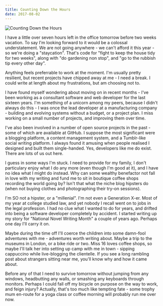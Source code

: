 ```yaml
---
title: Counting Down the Hours
date: 2017-08-02
---
```


![Counting Down the Hours](https://source.unsplash.com/hopX_jpVtRM/1600x900)

I have a little over seven hours left in the office tomorrow before two weeks vacation. To say I'm looking forward to it would be a colossal understatement. We are not going anywhere - we can't afford it this year - so we're doing a "staycation". That's code for "fight to keep the house tidy for two weeks", along with "do gardening non stop", and "go to the rubbish tip every other day".

Anything feels preferrable to work at the moment. I'm usually pretty resilient, but recent projects have chipped away at me - I need a break. I could write at length about my frustrations, but am choosing not to.

I have found myself wondering about moving on in recent months - I've been working as a consultant software and web developer for the last sixteen years. I'm something of a unicorn among my peers, because I didn't always do this - I was once the lead developer at a manufacturing company - building and evolving systems without a budget, or a project plan. I miss working on a small number of projects, and improving them over time.

I've also been involved in a number of open source projects in the past - some of which are available at GitHub. I suppose the most significant were a blogging platform, a content management system, and a Tumblr-like social writing platform. I always found it amusing when people realised I designed and built them single-handed. Yes, developers like me do exist. There are lots of us out here.

I guess in some ways I'm stuck. I need to provide for my family, I don't particulary enjoy what I do any more (even though I'm good at it), and I have no idea what I might do instead. Why can some wealthy benefactor not fall in love with my writing and fund me to sit in boutique coffee shops recording the world going by? Isn't that what the niche blog hipsters do (when not buying clothes and photographing their try-on sessions).

I'm SO not a hipster, or a "millenial". I'm not even a Generation X-er. Most of my year at college studied law, and yet nobody I recall went on to jobs in the legal profession. I had no clue what I wanted to do for years, and drifted into being a software developer completely by accident. I started writing up my story for "National Novel Writing Month" a couple of years ago. Perhaps one day I'll carry it on.

Maybe during the time off I'll coerce the children into some damn-fool adventures with me - adventures worth writing about. Maybe a trip to the museums in London, or a bike ride or two. Miss 16 loves coffee shops, so maybe I'll talk her into setting up camp with me in town - sipping cappuccino while live-blogging the clientelle. If you see a long rambling post about strangers sitting near me, you'll know why and how it came about.

Before any of that I need to survive tomorrow without jumping from any windows, headbutting any walls, or smashing any keyboards through monitors. Perhaps I could fall off my bicycle on purpose on the way to work, and feign injury? Actually, that's too much like tempting fate - some trophy mum en-route for a yoga class or coffee morning will probably run me over now.